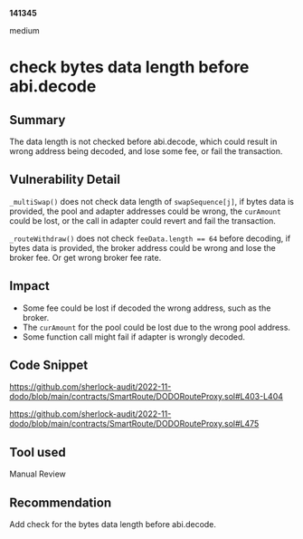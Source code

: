 __141345__

medium

# check bytes data length before abi.decode

## Summary

The data length is not checked before abi.decode, which could result in wrong address being decoded, and lose some fee, or fail the transaction.

## Vulnerability Detail

`_multiSwap()` does not check data length of `swapSequence[j]`, if  bytes data is provided, the pool and adapter addresses could be wrong, the `curAmount` could be lost, or the call in adapter could revert and fail the transaction.

`_routeWithdraw()` does not check `feeData.length == 64` before decoding, if bytes data is provided, the broker address could be wrong and lose the broker fee. Or get wrong broker fee rate. 


## Impact

- Some fee could be lost if decoded the wrong address, such as the broker.
- The `curAmount` for the pool could be lost due to the wrong pool address.
- Some function call might fail if adapter is wrongly decoded.

## Code Snippet

https://github.com/sherlock-audit/2022-11-dodo/blob/main/contracts/SmartRoute/DODORouteProxy.sol#L403-L404

https://github.com/sherlock-audit/2022-11-dodo/blob/main/contracts/SmartRoute/DODORouteProxy.sol#L475



## Tool used

Manual Review

## Recommendation

Add check for the bytes data length before abi.decode.
